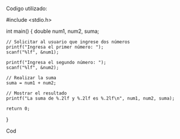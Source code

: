 Codigo utilizado:

#include <stdio.h>

int main() {
    double num1, num2, suma;

    // Solicitar al usuario que ingrese dos números
    printf("Ingresa el primer número: ");
    scanf("%lf", &num1);

    printf("Ingresa el segundo número: ");
    scanf("%lf", &num2);

    // Realizar la suma
    suma = num1 + num2;

    // Mostrar el resultado
    printf("La suma de %.2lf y %.2lf es %.2lf\n", num1, num2, suma);

    return 0;
}

Cod
